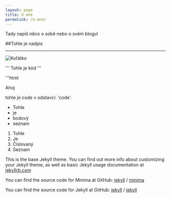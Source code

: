 ```yaml
---
layout: page
title: O mně
permalink: /o-mne/
---
```


Tady napiš něco o sobě nebo o svém blogu!

##Tohle je nadpis

---

![Koťátko](https://placekitten.com/200/300)

'''
Tohle je kód
'''


'''html
<html><head>Ahoj</head></html>

tohle je code v odstavci: 'code'.

- Tohle
- je
- bodový
- seznam

1. Tohle
2. Je
3. Číslovaný
4. Seznam

This is the base Jekyll theme. You can find out more info about customizing your Jekyll theme, as well as basic Jekyll usage documentation at [jekyllrb.com](https://jekyllrb.com/)

You can find the source code for Minima at GitHub:
[jekyll][jekyll-organization] /
[minima](https://github.com/jekyll/minima)

You can find the source code for Jekyll at GitHub:
[jekyll][jekyll-organization] /
[jekyll](https://github.com/jekyll/jekyll)


[jekyll-organization]: https://github.com/jekyll
